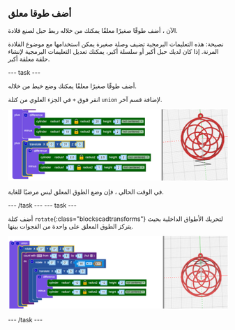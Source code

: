 ## أضف طوقا معلق

الآن ، أضف طوقًا صغيرًا معلقًا يمكنك من خلاله ربط حبل لصنع قلادة.

نصيحة: هذه التعليمات البرمجية تضيف وصلة صغيرة يمكن استخدامها مع موضوع القلادة المرنة. إذا كان لديك حبل أكبر أو سلسلة أكبر، يمكنك تعديل التعليمات البرمجية لإنشاء حلقة معلقة أكبر.

--- task ---

أضف طوقًا صغيرًا معلقًا يمكنك وضع خيط من خلاله.

انقر فوق `+` في الجزء العلوي من كتلة `union` لإضافة قسم آخر.

![لقطة الشاشة](images/pendant-hang.png)

في الوقت الحالي ، فإن وضع الطوق المعلق ليس مرضيًا للغاية.

--- /task --- --- task ---

أضف كتلة ` rotate `{:class="blockscadtransforms"} لتحريك الأطواق الداخلية بحيث يتركز الطوق المعلق على واحدة من الفجوات بينها.

![لقطة الشاشة](images/pendant-hang-rotate.png)

--- /task ---	


	
